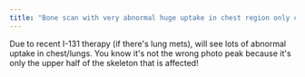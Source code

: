 ```yaml
---
title: "Bone scan with very abnormal huge uptake in chest region only could be due to? How to distinguish from wrong photo peak imaging?"
---
```

Due to recent I-131 therapy (if there's lung mets), will see lots of abnormal uptake in chest/lungs. You know it's not the wrong photo peak because it's only the upper half of the skeleton that is affected!

